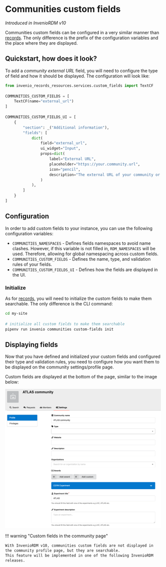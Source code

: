 # Communities custom fields

_Introduced in InvenioRDM v10_

Communities custom fields can be configured in a very similar manner than [records](./records.md).
The only difference is the prefix of the configuration variables and the place where they are
displayed.

## Quickstart, how does it look?

To add a _community external URL_ field, you will need to configure the type of
field and how it should be displayed. The configuration will look like:

```python
from invenio_records_resources.services.custom_fields import TextCF

COMMUNITIES_CUSTOM_FIELDS = [
    TextCF(name="external_url")
]

COMMUNITIES_CUSTOM_FIELDS_UI = [
    {
        "section": _("Additional information"),
        "fields": [
            dict(
                field="external_url",
                ui_widget="Input",
                props=dict(
                    label="External URL",
                    placeholder="https://your.community.url",
                    icon="pencil",
                    description="The external URL of your community or project.",
                )
            ),
        ]
    }
]
```

## Configuration

In order to add custom fields to your instance, you can use the following configuration variables:

- `COMMUNITIES_NAMESPACES` - Defines fields namespaces to avoid name clashes. However, if this variable is not filled in, `RDM_NAMESPACES` will be used. Therefore, allowing for global namespacing across custom fields.
- `COMMUNITIES_CUSTOM_FIELDS` - Defines the name, type, and validation rules of your fields.
- `COMMUNITIES_CUSTOM_FIELDS_UI` - Defines how the fields are displayed in the UI.

### Initialize

As for [records](./records.md#initialize), you will need to initialize the custom fields to
make them searchable. The only difference is the CLI command:

```bash
cd my-site

# initialize all custom fields to make them searchable
pipenv run invenio communities custom-fields init
```

## Displaying fields

Now that you have defined and initialized your custom fields and configured their type and validation rules, you need to configure how you want them to be displayed on the community settings/profile page.

Custom fields are displayed at the bottom of the page, similar to the image below:

![Custom fields in community settings page](../img/community_settings_custom_fields.png)

!!! warning "Custom fields in the community page"

    With InvenioRDM v10, communities custom fields are not displayed in the community profile page, but they are searchable.
    This feature will be implemented in one of the following InvenioRDM releases.
